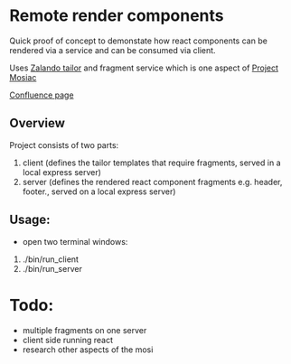 # Remote render components

Quick proof of concept to demonstate how react components can be rendered via a service and can be consumed via client.

Uses [Zalando tailor](https://github.com/zalando/tailor) and fragment service which is one aspect of [Project Mosiac](https://www.mosaic9.org/)

[Confluence page](http://confluence.ecomm/display/PD/Homepage%3A+Remote+Rendering+of+React+Components#?lucidIFH-viewer-cabe2398=1)

## Overview

Project consists of two parts:

1. client (defines the tailor templates that require fragments, served in a local express server)
2. server (defines the rendered react component fragments e.g. header, footer., served on a local express server)

## Usage:

- open two terminal windows:

1) ./bin/run_client
2) ./bin/run_server

# Todo:

- multiple fragments on one server
- client side running react
- research other aspects of the mosi
